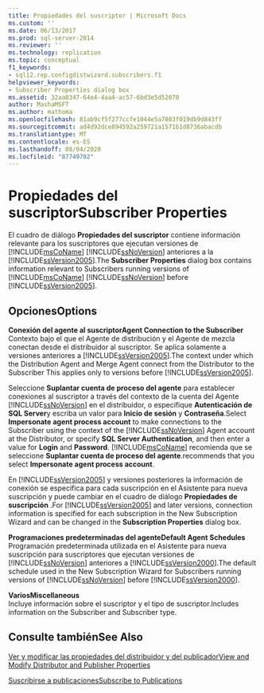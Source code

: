 ```yaml
---
title: Propiedades del suscriptor | Microsoft Docs
ms.custom: ''
ms.date: 06/13/2017
ms.prod: sql-server-2014
ms.reviewer: ''
ms.technology: replication
ms.topic: conceptual
f1_keywords:
- sql12.rep.configdistwizard.subscribers.f1
helpviewer_keywords:
- Subscriber Properties dialog box
ms.assetid: 32aa0347-64e4-4aa4-ac57-6bd3e5d52070
author: MashaMSFT
ms.author: mathoma
ms.openlocfilehash: 81ab9cf5f277ccfe1044e5a7083f019db9d843ff
ms.sourcegitcommit: ad4d92dce894592a259721a1571b1d8736abacdb
ms.translationtype: MT
ms.contentlocale: es-ES
ms.lasthandoff: 08/04/2020
ms.locfileid: "87749702"
---
```

# <a name="subscriber-properties"></a><span data-ttu-id="d315e-102">Propiedades del suscriptor</span><span class="sxs-lookup"><span data-stu-id="d315e-102">Subscriber Properties</span></span>
  <span data-ttu-id="d315e-103">El cuadro de diálogo **Propiedades del suscriptor** contiene información relevante para los suscriptores que ejecutan versiones de [!INCLUDE[msCoName](../../includes/msconame-md.md)] [!INCLUDE[ssNoVersion](../../includes/ssnoversion-md.md)] anteriores a la [!INCLUDE[ssVersion2005](../../includes/ssversion2005-md.md)].</span><span class="sxs-lookup"><span data-stu-id="d315e-103">The **Subscriber Properties** dialog box contains information relevant to Subscribers running versions of [!INCLUDE[msCoName](../../includes/msconame-md.md)] [!INCLUDE[ssNoVersion](../../includes/ssnoversion-md.md)] before [!INCLUDE[ssVersion2005](../../includes/ssversion2005-md.md)].</span></span>  
  
## <a name="options"></a><span data-ttu-id="d315e-104">Opciones</span><span class="sxs-lookup"><span data-stu-id="d315e-104">Options</span></span>  
 <span data-ttu-id="d315e-105">**Conexión del agente al suscriptor**</span><span class="sxs-lookup"><span data-stu-id="d315e-105">**Agent Connection to the Subscriber**</span></span>  
 <span data-ttu-id="d315e-106">Contexto bajo el que el Agente de distribución y el Agente de mezcla conectan desde el distribuidor al suscriptor. Se aplica solamente a versiones anteriores a [!INCLUDE[ssVersion2005](../../includes/ssversion2005-md.md)].</span><span class="sxs-lookup"><span data-stu-id="d315e-106">The context under which the Distribution Agent and Merge Agent connect from the Distributor to the Subscriber This applies only to versions before [!INCLUDE[ssVersion2005](../../includes/ssversion2005-md.md)].</span></span>  
  
 <span data-ttu-id="d315e-107">Seleccione **Suplantar cuenta de proceso del agente** para establecer conexiones al suscriptor a través del contexto de la cuenta del Agente [!INCLUDE[ssNoVersion](../../includes/ssnoversion-md.md)] en el distribuidor, o especifique **Autenticación de SQL Server**y escriba un valor para **Inicio de sesión** y **Contraseña**.</span><span class="sxs-lookup"><span data-stu-id="d315e-107">Select **Impersonate agent process account** to make connections to the Subscriber using the context of the [!INCLUDE[ssNoVersion](../../includes/ssnoversion-md.md)] Agent account at the Distributor, or specify **SQL Server Authentication**, and then enter a value for **Login** and **Password**.</span></span> [!INCLUDE[msCoName](../../includes/msconame-md.md)] <span data-ttu-id="d315e-108">recomienda que se seleccione **Suplantar cuenta de proceso del agente**.</span><span class="sxs-lookup"><span data-stu-id="d315e-108">recommends that you select **Impersonate agent process account**.</span></span>  
  
 <span data-ttu-id="d315e-109">En [!INCLUDE[ssVersion2005](../../includes/ssversion2005-md.md)] y versiones posteriores la información de conexión se especifica para cada suscripción en el Asistente para nueva suscripción y puede cambiar en el cuadro de diálogo **Propiedades de suscripción** .</span><span class="sxs-lookup"><span data-stu-id="d315e-109">For [!INCLUDE[ssVersion2005](../../includes/ssversion2005-md.md)] and later versions, connection information is specified for each subscription in the New Subscription Wizard and can be changed in the **Subscription Properties** dialog box.</span></span>  
  
 <span data-ttu-id="d315e-110">**Programaciones predeterminadas del agente**</span><span class="sxs-lookup"><span data-stu-id="d315e-110">**Default Agent Schedules**</span></span>  
 <span data-ttu-id="d315e-111">Programación predeterminada utilizada en el Asistente para nueva suscripción para suscriptores que ejecutan versiones de [!INCLUDE[ssNoVersion](../../includes/ssnoversion-md.md)] anteriores a [!INCLUDE[ssVersion2000](../../includes/ssversion2000-md.md)].</span><span class="sxs-lookup"><span data-stu-id="d315e-111">The default schedule used in the New Subscription Wizard for Subscribers running versions of [!INCLUDE[ssNoVersion](../../includes/ssnoversion-md.md)] before [!INCLUDE[ssVersion2000](../../includes/ssversion2000-md.md)].</span></span>  
  
 <span data-ttu-id="d315e-112">**Varios**</span><span class="sxs-lookup"><span data-stu-id="d315e-112">**Miscellaneous**</span></span>  
 <span data-ttu-id="d315e-113">Incluye información sobre el suscriptor y el tipo de suscriptor.</span><span class="sxs-lookup"><span data-stu-id="d315e-113">Includes information on the Subscriber and Subscriber type.</span></span>  
  
## <a name="see-also"></a><span data-ttu-id="d315e-114">Consulte también</span><span class="sxs-lookup"><span data-stu-id="d315e-114">See Also</span></span>  
 [<span data-ttu-id="d315e-115">Ver y modificar las propiedades del distribuidor y del publicador</span><span class="sxs-lookup"><span data-stu-id="d315e-115">View and Modify Distributor and Publisher Properties</span></span>](view-and-modify-distributor-and-publisher-properties.md)   

 [<span data-ttu-id="d315e-116">Suscribirse a publicaciones</span><span class="sxs-lookup"><span data-stu-id="d315e-116">Subscribe to Publications</span></span>](subscribe-to-publications.md)  
  
  
